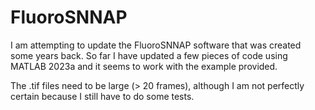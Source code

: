 # FluoroSNNAP

I am attempting to update the FluoroSNNAP software that was created some years back. 
So far I have updated a few pieces of code using MATLAB 2023a and it seems to work with 
the example provided.

The .tif files need to be large (> 20 frames), although I am not perfectly certain because I still have to do some tests.
